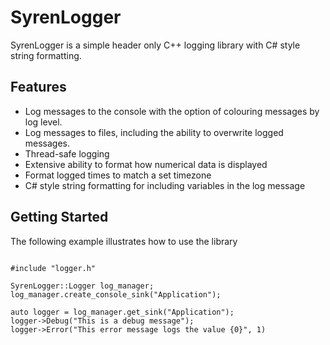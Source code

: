 # SyrenLogger
SyrenLogger is a simple header only C++ logging library with C# style string formatting.

## Features
- Log messages to the console with the option of colouring messages by log level.
- Log messages to files, including the ability to overwrite logged messages.
- Thread-safe logging
- Extensive ability to format how numerical data is displayed
- Format logged times to match a set timezone
- C# style string formatting for including variables in the log message 

## Getting Started
The following example illustrates how to use the library
```

#include "logger.h"

SyrenLogger::Logger log_manager;
log_manager.create_console_sink("Application");

auto logger = log_manager.get_sink("Application");
logger->Debug("This is a debug message");
logger->Error("This error message logs the value {0}", 1)
```
